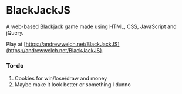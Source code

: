 # BlackJackJS

A web-based Blackjack game made using HTML, CSS, JavaScript and jQuery.

Play at [https://andrewwelch.net/BlackJackJS](https://andrewwelch.net/BlackJackJS).

### To-do

1. Cookies for win/lose/draw and money
2. Maybe make it look better or something I dunno
